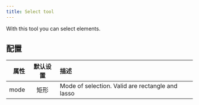 ```yaml
---
title: Select tool
---
```


With this tool you can select elements.

## 配置

|   属性 | 默认设置 | 描述                                                               |
| ---: | :--: | :--------------------------------------------------------------- |
| mode |  矩形  | Mode of selection. Valid are rectangle and lasso |

